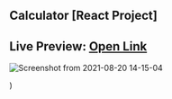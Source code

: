 ## Calculator [React Project]

## Live Preview: [Open Link](https://maheshsangeet.github.io/calculator/)

![Screenshot from 2021-08-20 14-15-04](https://user-images.githubusercontent.com/74812363/130206941-103b61eb-1d78-4986-9d69-13b8a31907b0.png)

)

